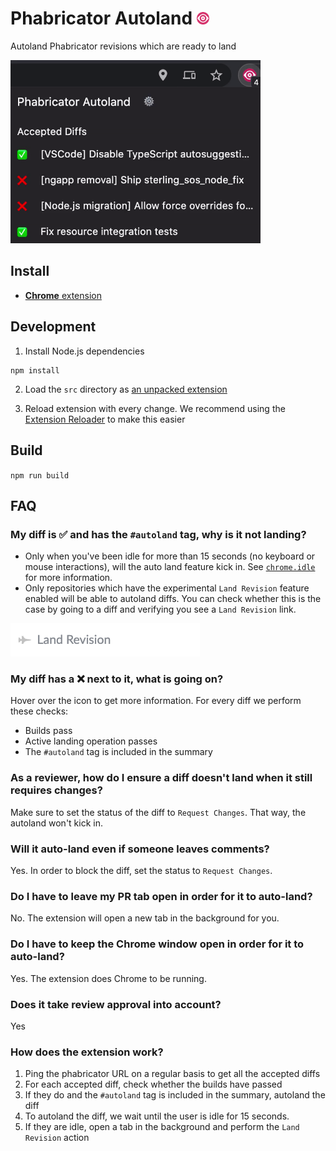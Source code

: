 # Phabricator Autoland <img src="./src/phabricator-autoland.svg" alt="Logo" width="20">

Autoland Phabricator revisions which are ready to land

<img src="./assets/phabricator-autoland-animated.gif" alt="Animated gif showing the functionality of Phabricator Autoland" width="400">

## Install

* [**Chrome** extension](https://chrome.google.com/webstore/detail/phabricator-autoland/onjafannflphlocdocbajjmnhanhhjil)

## Development

1. Install Node.js dependencies

```
npm install
```

2. Load the `src` directory as [an unpacked extension](https://webkul.com/blog/how-to-install-the-unpacked-extension-in-chrome/)

3. Reload extension with every change. We recommend using the [Extension Reloader](https://chrome.google.com/webstore/detail/extensions-reloader/fimgfedafeadlieiabdeeaodndnlbhid) to make this easier

## Build

`npm run build`


## FAQ

### My diff is ✅ and has the `#autoland` tag, why is it not landing?

* Only when you've been idle for more than 15 seconds (no keyboard or mouse interactions), will the auto land feature kick in. See [`chrome.idle`](https://developer.chrome.com/docs/extensions/reference/idle/) for more information.
* Only repositories which have the experimental `Land Revision` feature enabled will be able to autoland diffs. You can check whether this is the case by going to a diff and verifying you see a `Land Revision` link.<br />
<img src="./assets/phabricator-land-revision-link-on-diff.png" alt="Land Revision link on a diff">

### My diff has a ❌ next to it, what is going on?

Hover over the icon to get more information. For every diff we perform these checks:
* Builds pass
* Active landing operation passes
* The `#autoland` tag is included in the summary
### As a reviewer, how do I ensure a diff doesn't land when it still requires changes?

Make sure to set the status of the diff to `Request Changes`. That way, the autoland won't kick in.

### Will it auto-land even if someone leaves comments?

Yes. In order to block the diff, set the status to `Request Changes`.

### Do I have to leave my PR tab open in order for it to auto-land?

No. The extension will open a new tab in the background for you.

### Do I have to keep the Chrome window open in order for it to auto-land?

Yes. The extension does Chrome to be running.

### Does it take review approval into account?

Yes

### How does the extension work?

1. Ping the phabricator URL on a regular basis to get all the accepted diffs
2. For each accepted diff, check whether the builds have passed
3. If they do and the `#autoland` tag is included in the summary, autoland the diff
4. To autoland the diff, we wait until the user is idle for 15 seconds.
5. If they are idle, open a tab in the background and perform the `Land Revision` action
